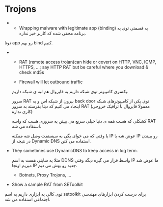 Trojons
=======

- - Wrapping malware with legitimate app (binding)
یه قسمتی توی یه برنامه مخفی شده که کاربر خبر نداره.

دوتا app رو بهم bind کنیم.

- - RAT (remote access trojan)can hide or covert on HTTP, VNC, ICMP, HTTPS, ...; say HTTP RAT but be careful where you download & check md5s

  - Firewall will let outbound traffic

  یکسری کامپیوتر توی شبکه داریم یه فایروال هم لبه ی شبکه داریم.

  سرور RAT بیرون از شبکه اس و یه back door توی یکی از کامپیوترهای شبکه اینجاد می کنیم که دیتا بفرسته به سرور RAT (معمولا فایروال با ترافیک خروجی کاری نداره)

  کشکلی که هست همه ی دنیا خیلی سریع می بیینن یه سروری هست که واسه RAT استفاده می شه.

  یا وقتی که می خوای بگی به سیستمت وصل شه ممکنه IP عوض شه یا IP رو ببیندن در نتیجه از Dynamic DNS استفاده می کنن.
  
- They sometimes use DynamicDNS to keep access in log term.

  مثلا یه سایتی هست به اسم DDNS واسط قرار می گیره دیگه وقتی IP ما عوض شد میریم اونجا IP جدید رو بهش می دیم.

  - Botnets, Proxy Trojons, ...

- Show a sample RAT from SEToolkit

توی کالی یه ابزاری داریم به اسم setoolkit برای درست کردن ابزارهای مهندسی اجتماعی استفاده می شه.
